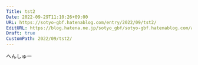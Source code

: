 ```yaml
---
Title: tst2
Date: 2022-09-29T11:10:26+09:00
URL: https://sotyo-gbf.hatenablog.com/entry/2022/09/tst2/
EditURL: https://blog.hatena.ne.jp/sotyo_gbf/sotyo-gbf.hatenablog.com/atom/entry/4207112889922913940
Draft: true
CustomPath: 2022/09/tst2/
---
```


へんしゅー
